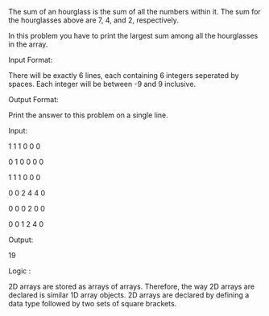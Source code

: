 The sum of an hourglass is the sum of all the numbers within it. The sum for the hourglasses above are 7, 4, and 2, respectively.

In this problem you have to print the largest sum among all the hourglasses in the array.

Input Format:

There will be exactly 6 lines, each containing 6 integers seperated by spaces. Each integer will be between -9 and 9 inclusive.

Output Format:

Print the answer to this problem on a single line.

Input:

1 1 1 0 0 0

0 1 0 0 0 0

1 1 1 0 0 0

0 0 2 4 4 0

0 0 0 2 0 0

0 0 1 2 4 0

Output:

19

Logic :

2D arrays are stored as arrays of arrays. Therefore, the way 2D arrays are declared is similar 1D array objects. 2D arrays are declared by defining a data type followed by two sets of square brackets.
